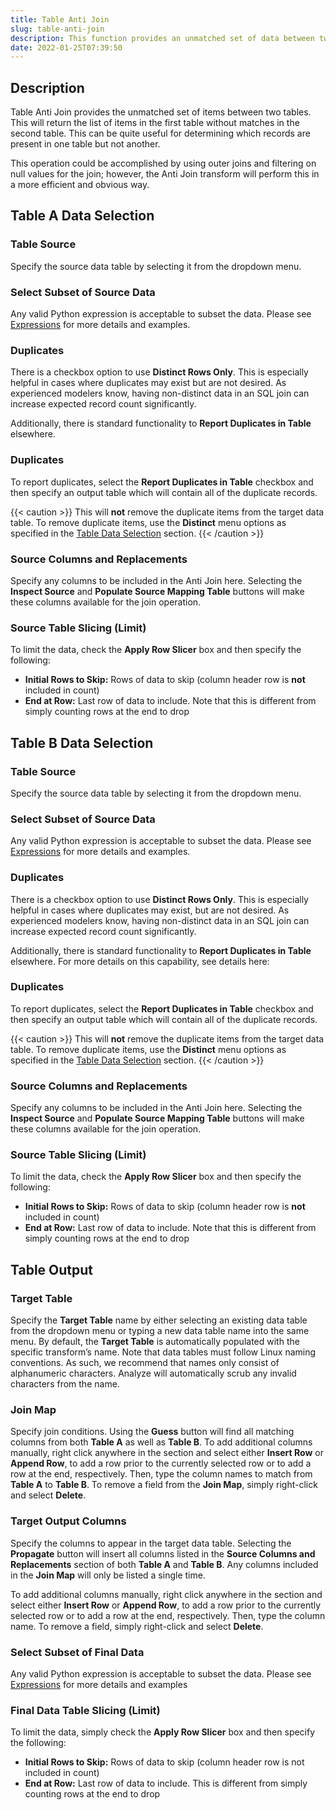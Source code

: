 ```yaml
---
title: Table Anti Join
slug: table-anti-join
description: This function provides an unmatched set of data between two tables
date: 2022-01-25T07:39:50
---
```



## Description


Table Anti Join provides the unmatched set of items between two tables. This will return the list of items in the first table without matches in the second table. This can be quite useful for determining which records are present in one table but not another.



This operation could be accomplished by using outer joins and filtering on null values for the join; however, the Anti Join transform will perform this in a more efficient and obvious way.



## Table A Data Selection


### Table Source


Specify the source data table by selecting it from the dropdown menu.



### Select Subset of Source Data


Any valid Python expression is acceptable to subset the data. Please see [Expressions](/docs/expressions) for more details and examples.



### Duplicates


There is a checkbox option to use **Distinct Rows Only**. This is especially helpful in cases where duplicates may exist but are not desired. As experienced modelers know, having non-distinct data in an SQL join can increase expected record count significantly.



Additionally, there is standard functionality to **Report Duplicates in Table** elsewhere.



### Duplicates


To report duplicates, select the **Report Duplicates in Table** checkbox and then specify an output table which will contain all of the duplicate records.




{{< caution >}}
This will **not** remove the duplicate items from the target data table. To remove duplicate items, use the **Distinct** menu options as specified in the [Table Data Selection](../transforms/common_features#table-data-selection) section.
{{< /caution >}}



### Source Columns and Replacements


Specify any columns to be included in the Anti Join here. Selecting the **Inspect Source** and **Populate Source Mapping Table** buttons will make these columns available for the join operation.



### Source Table Slicing (Limit)


To limit the data, check the **Apply Row Slicer** box and then specify the following:


* **Initial Rows to Skip:** Rows of data to skip (column header row is **not** included in count)
* **End at Row:** Last row of data to include. Note that this is different from simply counting rows at the end to drop



## Table B Data Selection


### Table Source


Specify the source data table by selecting it from the dropdown menu.



### Select Subset of Source Data


Any valid Python expression is acceptable to subset the data. Please see [Expressions](/docs/expressions) for more details and examples.



### Duplicates


There is a checkbox option to use **Distinct Rows Only**. This is especially helpful in cases where duplicates may exist, but are not desired. As experienced modelers know, having non-distinct data in an SQL join can increase expected record count significantly.



Additionally, there is standard functionality to **Report Duplicates in Table** elsewhere. For more details on this capability, see details here:



### Duplicates


To report duplicates, select the **Report Duplicates in Table** checkbox and then specify an output table which will contain all of the duplicate records.




{{< caution >}}
This will **not** remove the duplicate items from the target data table. To remove duplicate items, use the **Distinct** menu options as specified in the [Table Data Selection](../transforms/common_features#table-data-selection) section.
{{< /caution >}}



### Source Columns and Replacements


Specify any columns to be included in the Anti Join here. Selecting the **Inspect Source** and **Populate Source Mapping Table** buttons will make these columns available for the join operation.



### Source Table Slicing (Limit)


To limit the data, check the **Apply Row Slicer** box and then specify the following:


* **Initial Rows to Skip:** Rows of data to skip (column header row is **not** included in count)
* **End at Row:** Last row of data to include. Note that this is different from simply counting rows at the end to drop



## Table Output


### Target Table


Specify the **Target Table** name by either selecting an existing data table from the dropdown menu or typing a new data table name into the same menu. By default, the **Target Table** is automatically populated with the specific transform’s name. Note that data tables must follow Linux naming conventions. As such, we recommend that names only consist of alphanumeric characters. Analyze will automatically scrub any invalid characters from the name.



### Join Map


Specify join conditions. Using the **Guess** button will find all matching columns from both **Table A** as well as **Table B**. To add additional columns manually, right click anywhere in the section and select either **Insert Row** or **Append Row**, to add a row prior to the currently selected row or to add a row at the end, respectively. Then, type the column names to match from **Table A** to **Table B**. To remove a field from the **Join Map**, simply right-click and select **Delete**.



### Target Output Columns


Specify the columns to appear in the target data table. Selecting the **Propagate** button will insert all columns listed in the **Source Columns and Replacements** section of both **Table A** and **Table B**. Any columns included in the **Join Map** will only be listed a single time.



To add additional columns manually, right click anywhere in the section and select either **Insert Row** or **Append Row**, to add a row prior to the currently selected row or to add a row at the end, respectively. Then, type the column name. To remove a field, simply right-click and select **Delete**.



### Select Subset of Final Data


Any valid Python expression is acceptable to subset the data. Please see [Expressions](/docs/expressions) for more details and examples






### Final Data Table Slicing (Limit)


To limit the data, simply check the **Apply Row Slicer** box and then specify the following:


* **Initial Rows to Skip:** Rows of data to skip (column header row is not included in count)
* **End at Row:** Last row of data to include. This is different from simply counting rows at the end to drop



